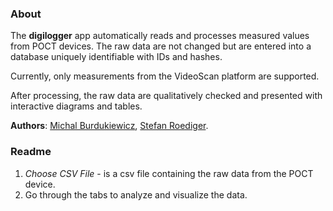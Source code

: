 ### About

The **digilogger** app automatically reads and processes measured values from POCT devices. The raw data are not changed but are entered into a database uniquely identifiable with IDs and hashes.

Currently, only measurements from the VideoScan platform are supported.

After processing, the raw data are qualitatively checked and presented with interactive diagrams and tables.

**Authors**: [Michal Burdukiewicz](https://github.com/michbur), [Stefan Roediger](https://www.researchgate.net/profile/Stefan_Roediger).  

### Readme

1. *Choose CSV File* - is a csv file containing the raw data from the POCT device.  
2. Go through the tabs to analyze and visualize the data.  
